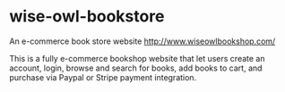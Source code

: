 # wise-owl-bookstore
An e-commerce book store website
http://www.wiseowlbookshop.com/

This is a fully e-commerce bookshop website that let users create an account, login, browse and search for books, add books to cart, and purchase via Paypal or Stripe payment integration.
